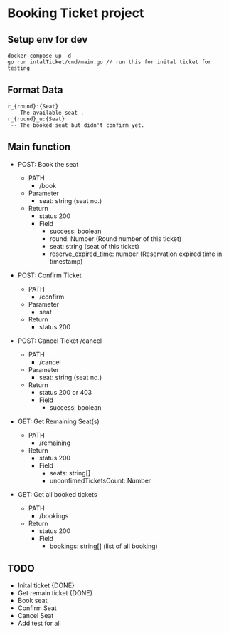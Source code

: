 # Booking Ticket project

## Setup env for dev
```
docker-compose up -d 
go run intalTicket/cmd/main.go // run this for inital ticket for testing
```

## Format Data 
```
r_{round}:{Seat} 
 -- The available seat .
r_{round}_u:{Seat} 
 -- The booked seat but didn't confirm yet.

```

## Main function
- POST: Book the seat  
  - PATH
    - /book
  - Parameter
    - seat: string (seat no.)
  - Return 
    - status 200
    - Field
      - success: boolean
      - round: Number (Round number of this ticket)
      - seat: string (seat of this ticket)
      - reserve_expired_time: number (Reservation expired time in timestamp)
- POST: Confirm Ticket
  - PATH
    - /confirm
  - Parameter
    - seat
  - Return
    - status 200
    
- POST: Cancel Ticket /cancel
  - PATH
    - /cancel
  - Parameter
    - seat: string (seat no.)
  - Return
    - status 200 or 403
    - Field
      - success: boolean
- GET: Get Remaining Seat(s)
  - PATH
    - /remaining
  - Return
    - status 200
    - Field
      - seats: string[] 
      - unconfimedTicketsCount: Number
- GET: Get all booked tickets
  - PATH
    - /bookings
  - Return
    - status 200
    - Field
      - bookings: string[]  (list of all booking)


## TODO
- Inital ticket  {DONE}
- Get remain ticket {DONE}
- Book seat 
- Confirm Seat
- Cancel Seat
- Add test for all
